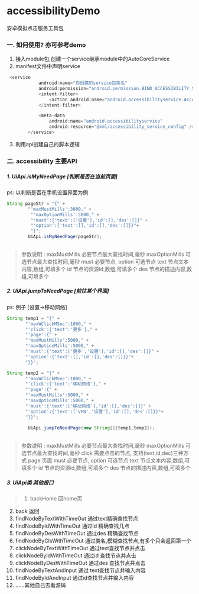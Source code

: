 # accessibilityDemo
安卓模拟点击服务工具包

### 一. 如何使用? 亦可参考demo


1. 接入module包,创建一个service继承module中的AutoCoreService
2. manifest文件中声明service

```java
 <service
            android:name="你创建的service包类名"
            android:permission="android.permission.BIND_ACCESSIBILITY_SERVICE">
            <intent-filter>
                <action android:name="android.accessibilityservice.AccessibilityService" />
            </intent-filter>

            <meta-data
                android:name="android.accessibilityservice"
                android:resource="@xml/accessibility_service_config" />
        </service>
```
3. 利用api创建自己的脚本逻辑



### 二. accessibility 主要API 

##### 1. UiApi.isMyNeedPage [判断是否在当前页面]

ps: 以判断是否在手机设置界面为例

```java
String pageStr = "{" +
        "'maxMustMills':3000," +
         "'maxOptionMills':3000," +
         "'must':{'text':['设置'],'id':[],'des':[]}" +
         "'option':{'text':[],'id':[],'des':[]}}"+
         "}";
        UiApi.isMyNeedPage(pageStr);
       
```

>参数说明	:
> maxMustMills 必要节点最大查找时间,毫秒
> maxOptionMills 可选节点最大查找时间,毫秒
> must 必要节点,
> option 可选节点
> text 节点文本内容,数组,可填多个
> id 节点的资源id,数组,可填多个
> des 节点的描述内容,数组,可填多个
> 

##### 2. UiApi.jumpToNeedPage [前往某个界面]

ps: 例子 [设置->移动网络]

```java
String temp1 = "{" +
       "'maxWClickMSec':1000," +
       "'click':{'text':'更多'}," +
       "'page':{" +
       "'maxMustMills':5000," +
       "'maxOptionMills':5000," +
       "'must':{'text':['更多','设置'],'id':[],'des':[]}" +
       "'option':{'text':[],'id':[],'des':[]}}"+
       "}}";

String temp2 = "{" +
       "'maxWClickMSec':1000," +
       "'click':{'text':'移动网络'}," +
       "'page':{" +
       "'maxMustMills':5000," +
       "'maxOptionMills':5000," +
       "'must':{'text':['移动网络'],'id':[],'des':[]}" +
       "'option':{'text':['VPN','设置'],'id':[],'des':[]}}"+
       "}}";
		
		UiApi.jumpToNeedPage(new String[]{temp1,temp2});
       
```

>参数说明	:
> maxMustMills 必要节点最大查找时间,毫秒
> maxOptionMills 可选节点最大查找时间,毫秒
> click  需要点击的节点, 支持(text,id,dec)三种方式
> page  页面
> must 必要节点,
> option 可选节点
> text 节点文本内容,数组,可填多个
> id 节点的资源id,数组,可填多个
> des 节点的描述内容,数组,可填多个




##### 3. UiApi类 其他接口


>1. backHome   回home页
2. back    返回
3. findNodeByTextWithTimeOut  通过text精确查找节点
4. findNodeByIdWithTimeOut  通过Id 精确查找几点
5. findNodeByDesWithTimeOut 通过des 精确查找节点
6. findNodeByClsWithTimeOut 通过类名,模糊查找节点,有多个只会返回第一个
7. clickNodeByTextWithTimeOut 通过text查找节点并点击
8. clickNodeByIdWithTimeOut  通过id 查找节点并点击
9. clickNodeByDesWithTimeOut 通过des 查找节点并点击
10. findNodeByTextAndInput 通过 text查找节点并输入内容
11. findNodeByIdAndInput 通过id查找节点并输入内容
12. ......其他自己去看源码